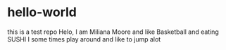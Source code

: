 # hello-world
this is a test repo
Helo, I am Miliana Moore and like Basketball and eating SUSHI
I some times play around and like to jump alot
